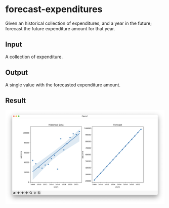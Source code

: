 # forecast-expenditures

Given an historical collection of expenditures, and a year in the future; forecast the future expenditure amount for that year.

## Input

A collection of expenditure.

## Output

A single value with the forecasted expenditure amount.

## Result

![result](./assets/result.png)

